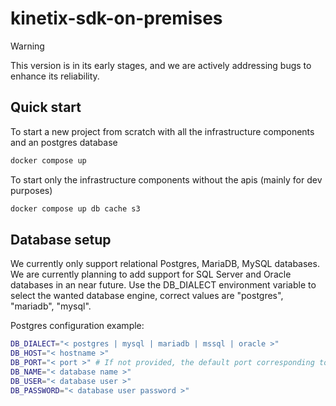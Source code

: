 # kinetix-sdk-on-premises

> [!WARNING]  
> This version is in its early stages, and we are actively addressing bugs to enhance its reliability.

## Quick start

To start a new project from scratch with all the infrastructure components and an postgres database

```sh
docker compose up
```

To start only the infrastructure components without the apis (mainly for dev purposes)

```sh
docker compose up db cache s3
```

## Database setup

We currently only support relational Postgres, MariaDB, MySQL databases.
We are currently planning to add support for SQL Server and Oracle databases in an near future.
Use the DB_DIALECT environment variable to select the wanted database engine, correct values are "postgres", "mariadb", "mysql".

Postgres configuration example:

```sh
DB_DIALECT="< postgres | mysql | mariadb | mssql | oracle >"
DB_HOST="< hostname >"
DB_PORT="< port >" # If not provided, the default port corresponding to the provided dialect will be set automatically
DB_NAME="< database name >"
DB_USER="< database user >"
DB_PASSWORD="< database user password >"
```

